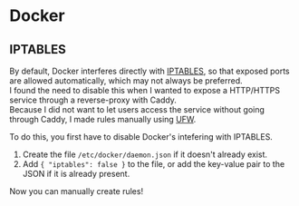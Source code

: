 # Docker
## IPTABLES
By default, Docker interferes directly with [IPTABLES](http://ipset.netfilter.org/iptables.man.html), so that exposed ports are allowed automatically, which may not always be preferred.  
I found the need to disable this when I wanted to expose a HTTP/HTTPS service through a reverse-proxy with Caddy.  
Because I did not want to let users access the service without going through Caddy, I made rules manually using [UFW](https://wiki.ubuntu.com/UncomplicatedFirewall).  

To do this, you first have to disable Docker's intefering with IPTABLES.
1. Create the file `/etc/docker/daemon.json` if it doesn't already exist.
2. Add `{ "iptables": false }` to the file, or add the key-value pair to the JSON if it is already present.

Now you can manually create rules!
